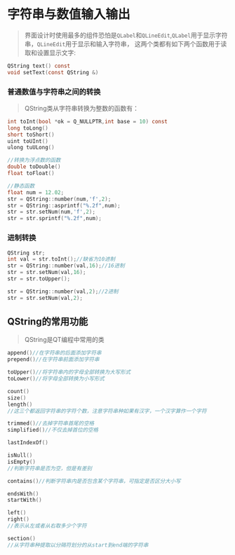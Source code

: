 # 字符串与数值输入输出
>界面设计时使用最多的组件恐怕是`QLabel`和`QLineEdit`,`QLabel`用于显示字符串，`QLineEdit`用于显示和输入字符串，
这两个类都有如下两个函数用于读取和设置显示文字:
```C
QString text() const
void setText(const QString &)
```

### 普通数值与字符串之间的转换
>QString类从字符串转换为整数的函数有：
```C
int toInt(bool *ok = Q_NULLPTR,int base = 10) const
long toLong()
short toShort()
uint toUInt()
ulong tuULong()

//转换为浮点数的函数
double toDouble()
float toFloat()

//静态函数
float num = 12.02;
str = QString::number(num,'f',2);
str = QString::asprintf("%.2f",num);
str = str.setNum(num,'f',2);
str = str.sprintf("%.2f",num);
```

### 进制转换
>
```C
QString str;
int val = str.toInt();//缺省为10进制
str = QString::number(val,16);//16进制
str = str.setNum(val,16);
str = str.toUpper();

str = QString::number(val,2);//2进制
str = str.setNum(val,2);
```

## QString的常用功能
>QString是QT编程中常用的类
```C
append()//在字符串的后面添加字符串
prepend()//在字符串前面添加字符串

toUpper()//将字符串内的字母全部转换为大写形式
toLower()//将字母全部转换为小写形式

count()
size()
length()
//这三个都返回字符串的字符个数，注意字符串种如果有汉字，一个汉字算作一个字符

trimmed()//去掉字符串首尾的空格
simplified()//不仅去掉首位的空格

lastIndexOf()

isNull()
isEmpty()
//判断字符串是否为空，但是有差别

contains()//判断字符串内是否包含某个字符串，可指定是否区分大小写

endsWith()
startWith()

left()
right()
//表示从左或者从右取多少个字符

section()
//从字符串种提取以分隔符划分的从start到end端的字符串


```